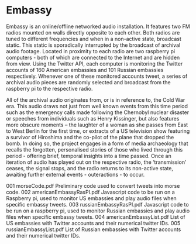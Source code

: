 # Embassy

Embassy is an online/offline networked audio installation. It features two FM radios mounted on walls directly opposite to each other. Both radios are tuned to different frequencies and when in a non-active state, broadcast static. This static is sporadically interrupted by the broadcast of archival audio footage. Located in proximity to each radio are two raspberry pi computers - both of which are connected to the Internet and are hidden from view. Using the Twitter API, each computer is monitoring the Twitter accounts of 160 American embassies and 101 Russian embassies respectively. Whenever one of these monitored accounts tweet, a series of archival audio pieces are randomly selected and broadcast from the raspberry pi to the respective radio. 

All of the archival audio originates from, or is in reference to, the Cold War era. This audio draws not just from well known events from this time period such as the emergency calls made following the Chernobyl nuclear disaster or speeches from individuals such as Henry Kissinger, but also features more obscure moments –  the laughter of a woman as she passes from East to West Berlin for the first time, or extracts of a US television show featuring a survivor of Hiroshima and the co-pilot of the plane that dropped the bomb. In doing so, the project engages in a form of media archaeology that recalls the forgotten, personalised stories of those who lived through this period - offering brief, temporal insights into a time passed. Once an iteration of audio has played out on the respective radio, the ‘transmission’ ceases, the signal stops, and the radio returns to its non-active state, awaiting further external events -  outeractions - to occur. 



001 morseCode.pdf
Preliminary code used to convert tweets into morse code.
002 americanEmbassyRasPI.pdf
Javascript code to be run on a Raspberry pi, used to monitor US embassies and play audio files when specific embassy tweets.
003 russianEmbassyRasPI.pdf
Javascript code to be run on a raspberry pi, used to monitor Russian embassies and play audio files when specific embassy tweets.
004 americanEmbassyList.pdf
List of US embassies with Twitter accounts and their numerical twitter IDs.
005 russianEmbassyList.pdf
List of Russian embassies with Twitter accounts and their numerical twitter IDs.
